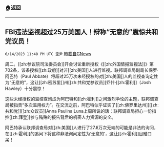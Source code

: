 ###  [:house:返回](README.md)
---


## FBI违法监视超过25万美国人！辩称“无意的”震惊共和党议员！
`6/14/2023 11:48 PM UTC 宝尹` [轉載自GNews](https://gnews.org/articles/1384099)

周二，[[zh:参议院司法委员会]]开会讨论重新授权《[[zh:外国情报监视法]]》第702条，该条授权[[zh:政府]]对非[[zh:美国]]人进行监视。联邦调查局副局长保罗·阿巴特（Paul Abbate）将超过25万次未经授权的对[[zh:美国]]人的监视查询定性为“无意的”，这让[[zh:密苏里]]州[[zh:共和党参议员]]乔什·[[zh:霍利]]（Josh Hawley）十分震惊！

这些未经授权的监控查询成为阿巴特和[[zh:霍利]]之间激烈争论的主题，联邦调查局被指责“多次滥用权力”。在交流之前，阿巴特似乎证实了[[zh:佛罗里达州]][[zh:共和党]][[zh:众议员]]Anna Paulina Luna上周所说的话：联邦调查局担心一份指控[[zh:拜登]]参与贿赂的报告背后的机密人力资源的安全。

阿巴特承认联邦调查局对[[zh:美国]]人进行了27.8万次无端的可能是非法的询问，在[[zh:霍利]]的追问下将这种非法询问定性为‘无意的’，这让[[zh:霍利]]目瞪口呆！
